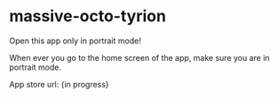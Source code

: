 # massive-octo-tyrion

Open this app only in portrait mode!

When ever you go to the home screen of the app, make sure you are in portrait mode.

App store url: {in progress}
